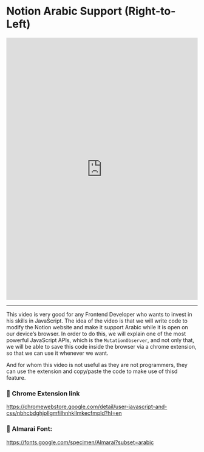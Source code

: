 # Notion Arabic Support (Right-to-Left)

<iframe width="1229" height="691" style="width: 100%;" src="https://www.youtube.com/embed/Y1zVple-Ihc" title="ازاي نخلي نوشن يدعم العربي | JS Mutation Observer API | Tech Capsules" frameborder="0" allow="accelerometer; autoplay; clipboard-write; encrypted-media; gyroscope; picture-in-picture; web-share" referrerpolicy="strict-origin-when-cross-origin" allowfullscreen></iframe>

<hr />

This video is very good for any Frontend Developer who wants to invest in his skills in JavaScript. The idea of ​​the video is that we will write code to modify the Notion website and make it support Arabic while it is open on our device’s browser. In order to do this, we will explain one of the most powerful JavaScript APIs, which is the `MutationObserver`, and not only that, we will be able to save this code inside the browser via a chrome extension, so that we can use it whenever we want.

And for whom this video is not useful as they are not programmers, they can use the extension and copy/paste the code to make use of thisd feature.

### 🔗 Chrome Extension link
https://chromewebstore.google.com/detail/user-javascript-and-css/nbhcbdghjpllgmfilhnhkllmkecfmpld?hl=en

### 🔗 Almarai Font:
https://fonts.google.com/specimen/Almarai?subset=arabic